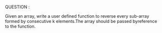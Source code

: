 QUESTION :

Given  an  array, write  a user  defined function to reverse  every  sub-array  formed  by consecutive k elements.The array should be passed byreference to the function.